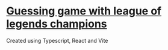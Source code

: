 # [Guessing game with league of legends champions](https://guess.aillos.no)

Created using Typescript, React and Vite
